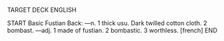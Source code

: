 TARGET DECK
ENGLISH

START
Basic
Fustian
Back: —n. 1 thick usu. Dark twilled cotton cloth. 2 bombast. —adj. 1 made of fustian. 2 bombastic. 3 worthless. [french]
END
